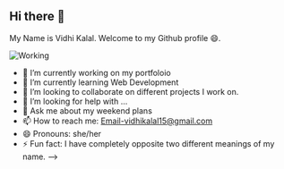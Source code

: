 ## Hi there 👋
My Name is Vidhi Kalal. Welcome to my Github profile 😄.

![Working](https://raw.githubusercontent.com/Vidhikalal/Vidhikalal/master/)
- 🔭 I’m currently working on my portfoloio 
- 🌱 I’m currently learning Web Development
- 👯 I’m looking to collaborate on different projects I work on.
- 🤔 I’m looking for help with ...
- 💬 Ask me about my weekend plans
- 📫 How to reach me: Email-vidhikalal15@gmail.com
- 😄 Pronouns: she/her
- ⚡ Fun fact: I have completely opposite two different meanings of my name.
-->
